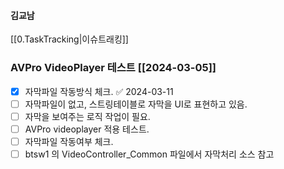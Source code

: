 

#### 김교남


[[0.TaskTracking|이슈트래킹]] 


### AVPro VideoPlayer 테스트 [[2024-03-05]]
- [x] 자막파일 작동방식 체크. ✅ 2024-03-11
- [ ] 자막파일이 없고, 스트링테이블로 자막을 UI로 표현하고 있음.
- [ ] 자막을 보여주는 로직 작업이 필요.
- [ ] AVPro videoplayer 적용 테스트. 
- [ ] 자막파일 작동여부 체크.
- [ ] btsw1 의 VideoController_Common 파일에서 자막처리 소스 참고